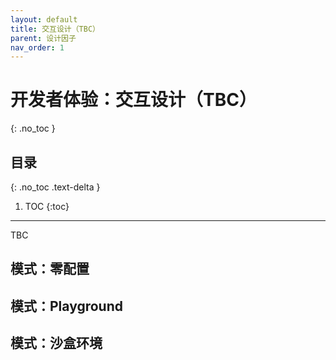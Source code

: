 ```yaml
---
layout: default
title: 交互设计（TBC）
parent: 设计因子
nav_order: 1
---
```


# 开发者体验：交互设计（TBC）
{: .no_toc }

## 目录
{: .no_toc .text-delta }

1. TOC
{:toc}

---

TBC


## 模式：零配置

## 模式：Playground

## 模式：沙盒环境

